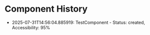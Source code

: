 # Component History

- 2025-07-31T14:56:04.885919: TestComponent - Status: created, Accessibility: 95%
